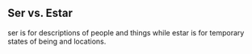 ## Ser vs. Estar

ser is for descriptions of people and things while estar is for temporary states of being and locations.
